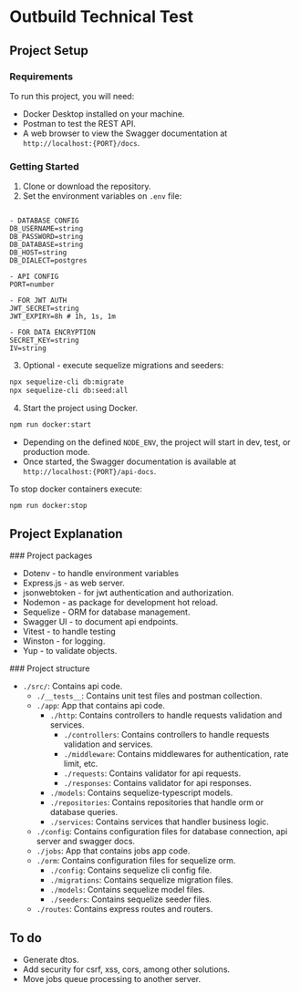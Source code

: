 # Outbuild Technical Test

## Project Setup

### Requirements

To run this project, you will need:

- Docker Desktop installed on your machine.
- Postman to test the REST API.
- A web browser to view the Swagger documentation at `http://localhost:{PORT}/docs`.

### Getting Started

1. Clone or download the repository.
2. Set the environment variables on `.env` file:

```

- DATABASE CONFIG
DB_USERNAME=string
DB_PASSWORD=string
DB_DATABASE=string
DB_HOST=string
DB_DIALECT=postgres

- API CONFIG
PORT=number

- FOR JWT AUTH
JWT_SECRET=string
JWT_EXPIRY=8h # 1h, 1s, 1m 

- FOR DATA ENCRYPTION
SECRET_KEY=string
IV=string

```

3. Optional - execute sequelize migrations and seeders:

```bash
npx sequelize-cli db:migrate
npx sequelize-cli db:seed:all
```

4. Start the project using Docker.

```bash
npm run docker:start
```

- Depending on the defined `NODE_ENV`, the project will start in dev, test, or production mode.
- Once started, the Swagger documentation is available at `http://localhost:{PORT}/api-docs`.

To stop docker containers execute:

```bash
npm run docker:stop
```

## Project Explanation

### Project packages
- Dotenv - to handle environment variables
- Express.js - as web server.
- jsonwebtoken - for jwt authentication and authorization.
- Nodemon - as package for development hot reload.
- Sequelize - ORM for database management.
- Swagger UI - to document api endpoints.
- Vitest - to handle testing
- Winston - for logging.
- Yup - to validate objects.

### Project structure

- `./src/`: Contains api code.
    - `./__tests__`: Contains unit test files and postman collection.
    - `./app`: App that contains api code.
        - `./http`: Contains controllers to handle requests validation and services.
            - `./controllers`: Contains controllers to handle requests validation and services.
            - `./middleware`: Contains middlewares for authentication, rate limit, etc.
            - `./requests`: Contains validator for api requests.
            - `./responses`: Contains validator for api responses.
        - `./models`: Contains sequelize-typescript models.
        - `./repositories`: Contains repositories that handle orm or database queries.
        - `./services`: Contains services that handler business logic.
    - `./config`: Contains configuration files for database connection, api server and swagger docs.
    - `./jobs`: App that contains jobs app code.
    - `./orm`: Contains configuration files for sequelize orm.
        - `./config`: Contains sequelize cli config file.
        - `./migrations`: Contains sequelize migration files.
        - `./models`: Contains sequelize model files.
        - `./seeders`: Contains sequelize seeder files.
    - `./routes`: Contains express routes and routers.

## To do

- Generate dtos.
- Add security for csrf, xss, cors, among other solutions.
- Move jobs queue processing to another server.
